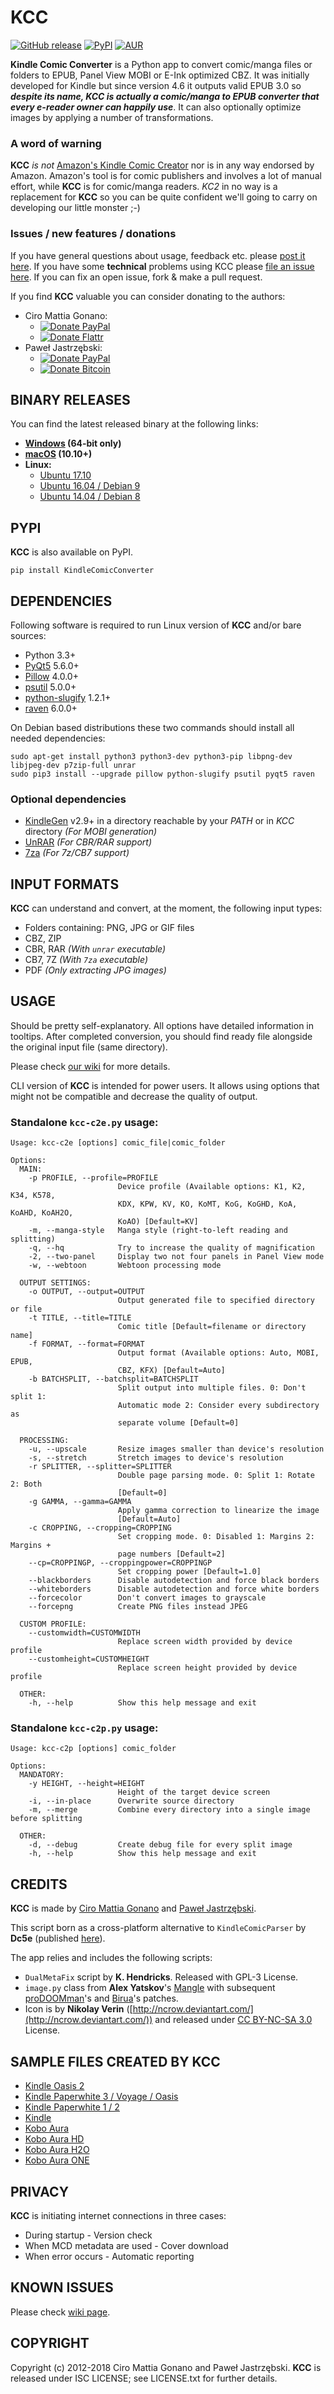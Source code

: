 # KCC

[![GitHub release](https://img.shields.io/github/release/ciromattia/kcc.svg)](https://github.com/ciromattia/kcc/releases) [![PyPI](https://img.shields.io/pypi/v/KindleComicConverter.svg)](https://pypi.python.org/pypi/KindleComicConverter) [![AUR](https://img.shields.io/aur/version/kcc.svg)](https://aur.archlinux.org/packages/kcc/)

**Kindle Comic Converter** is a Python app to convert comic/manga files or folders to EPUB, Panel View MOBI or E-Ink optimized CBZ.
It was initially developed for Kindle but since version 4.6 it outputs valid EPUB 3.0 so _**despite its name, KCC is
actually a comic/manga to EPUB converter that every e-reader owner can happily use**_.
It can also optionally optimize images by applying a number of transformations.

### A word of warning
**KCC** _is not_ [Amazon's Kindle Comic Creator](http://www.amazon.com/gp/feature.html?ie=UTF8&docId=1001103761) nor is in any way endorsed by Amazon.
Amazon's tool is for comic publishers and involves a lot of manual effort, while **KCC** is for comic/manga readers.
_KC2_ in no way is a replacement for **KCC** so you can be quite confident we'll going to carry on developing our little monster ;-)

### Issues / new features / donations
If you have general questions about usage, feedback etc. please [post it here](http://www.mobileread.com/forums/showthread.php?t=207461).
If you have some **technical** problems using KCC please [file an issue here](https://github.com/ciromattia/kcc/issues/new).
If you can fix an open issue, fork & make a pull request.

If you find **KCC** valuable you can consider donating to the authors:
- Ciro Mattia Gonano:
  - [![Donate PayPal](https://img.shields.io/badge/Donate-PayPal-green.svg)](https://www.paypal.com/cgi-bin/webscr?cmd=_s-xclick&hosted_button_id=D8WNYNPBGDAS2)
  - [![Donate Flattr](https://img.shields.io/badge/Donate-Flattr-green.svg)](http://flattr.com/thing/2260449/ciromattiakcc-on-GitHub)
- Paweł Jastrzębski:
  - [![Donate PayPal](https://img.shields.io/badge/Donate-PayPal-green.svg)](https://www.paypal.com/cgi-bin/webscr?cmd=_s-xclick&hosted_button_id=YTTJ4LK2JDHPS)
  - [![Donate Bitcoin](https://img.shields.io/badge/Donate-Bitcoin-green.svg)](https://jastrzeb.ski/donate/)

## BINARY RELEASES
You can find the latest released binary at the following links:
- **[Windows](http://kcc.iosphe.re/Windows/) (64-bit only)**
- **[macOS](http://kcc.iosphe.re/OSX/) (10.10+)**
- **Linux:** 
  - [Ubuntu 17.10](http://kcc.iosphe.re/LinuxArtful/)
  - [Ubuntu 16.04 / Debian 9](http://kcc.iosphe.re/LinuxXenial/)
  - [Ubuntu 14.04 / Debian 8](http://kcc.iosphe.re/LinuxTrusty/)

## PYPI
**KCC** is also available on PyPI.
```
pip install KindleComicConverter
```

## DEPENDENCIES
Following software is required to run Linux version of **KCC** and/or bare sources:
- Python 3.3+
- [PyQt5](https://pypi.python.org/pypi/PyQt5) 5.6.0+
- [Pillow](https://pypi.python.org/pypi/Pillow/) 4.0.0+
- [psutil](https://pypi.python.org/pypi/psutil) 5.0.0+
- [python-slugify](https://pypi.python.org/pypi/python-slugify) 1.2.1+
- [raven](https://pypi.python.org/pypi/raven) 6.0.0+

On Debian based distributions these two commands should install all needed dependencies:
```
sudo apt-get install python3 python3-dev python3-pip libpng-dev libjpeg-dev p7zip-full unrar
sudo pip3 install --upgrade pillow python-slugify psutil pyqt5 raven
```

### Optional dependencies
- [KindleGen](http://www.amazon.com/gp/feature.html?ie=UTF8&docId=1000765211) v2.9+ in a directory reachable by your _PATH_ or in _KCC_ directory *(For MOBI generation)*
- [UnRAR](http://www.rarlab.com/download.htm) *(For CBR/RAR support)*
- [7za](http://www.7-zip.org/download.html) *(For 7z/CB7 support)*

## INPUT FORMATS
**KCC** can understand and convert, at the moment, the following input types:
- Folders containing: PNG, JPG or GIF files
- CBZ, ZIP
- CBR, RAR *(With `unrar` executable)*
- CB7, 7Z *(With `7za` executable)*
- PDF *(Only extracting JPG images)*

## USAGE

Should be pretty self-explanatory. All options have detailed information in tooltips.
After completed conversion, you should find ready file alongside the original input file (same directory).

Please check [our wiki](https://github.com/ciromattia/kcc/wiki/) for more details.

CLI version of **KCC** is intended for power users. It allows using options that might not be compatible and decrease the quality of output.

### Standalone `kcc-c2e.py` usage:

```
Usage: kcc-c2e [options] comic_file|comic_folder

Options:
  MAIN:
    -p PROFILE, --profile=PROFILE
                        Device profile (Available options: K1, K2, K34, K578,
                        KDX, KPW, KV, KO, KoMT, KoG, KoGHD, KoA, KoAHD, KoAH2O,
                        KoAO) [Default=KV]
    -m, --manga-style   Manga style (right-to-left reading and splitting)
    -q, --hq            Try to increase the quality of magnification
    -2, --two-panel     Display two not four panels in Panel View mode
    -w, --webtoon       Webtoon processing mode

  OUTPUT SETTINGS:
    -o OUTPUT, --output=OUTPUT
                        Output generated file to specified directory or file
    -t TITLE, --title=TITLE
                        Comic title [Default=filename or directory name]
    -f FORMAT, --format=FORMAT
                        Output format (Available options: Auto, MOBI, EPUB,
                        CBZ, KFX) [Default=Auto]
    -b BATCHSPLIT, --batchsplit=BATCHSPLIT
                        Split output into multiple files. 0: Don't split 1:
                        Automatic mode 2: Consider every subdirectory as
                        separate volume [Default=0]

  PROCESSING:
    -u, --upscale       Resize images smaller than device's resolution
    -s, --stretch       Stretch images to device's resolution
    -r SPLITTER, --splitter=SPLITTER
                        Double page parsing mode. 0: Split 1: Rotate 2: Both
                        [Default=0]
    -g GAMMA, --gamma=GAMMA
                        Apply gamma correction to linearize the image
                        [Default=Auto]
    -c CROPPING, --cropping=CROPPING
                        Set cropping mode. 0: Disabled 1: Margins 2: Margins +
                        page numbers [Default=2]
    --cp=CROPPINGP, --croppingpower=CROPPINGP
                        Set cropping power [Default=1.0]
    --blackborders      Disable autodetection and force black borders
    --whiteborders      Disable autodetection and force white borders
    --forcecolor        Don't convert images to grayscale
    --forcepng          Create PNG files instead JPEG

  CUSTOM PROFILE:
    --customwidth=CUSTOMWIDTH
                        Replace screen width provided by device profile
    --customheight=CUSTOMHEIGHT
                        Replace screen height provided by device profile

  OTHER:
    -h, --help          Show this help message and exit
```

### Standalone `kcc-c2p.py` usage:

```
Usage: kcc-c2p [options] comic_folder

Options:
  MANDATORY:
    -y HEIGHT, --height=HEIGHT
                        Height of the target device screen
    -i, --in-place      Overwrite source directory
    -m, --merge         Combine every directory into a single image before splitting

  OTHER:
    -d, --debug         Create debug file for every split image
    -h, --help          Show this help message and exit
```

## CREDITS
**KCC** is made by [Ciro Mattia Gonano](http://github.com/ciromattia) and [Paweł Jastrzębski](http://github.com/AcidWeb).

This script born as a cross-platform alternative to `KindleComicParser` by **Dc5e** (published [here](http://www.mobileread.com/forums/showthread.php?t=192783)).

The app relies and includes the following scripts:

 - `DualMetaFix` script by **K. Hendricks**. Released with GPL-3 License.
 - `image.py` class from **Alex Yatskov**'s [Mangle](https://github.com/FooSoft/mangle/) with subsequent [proDOOMman](https://github.com/proDOOMman/Mangle)'s and [Birua](https://github.com/Birua/Mangle)'s patches.
 - Icon is by **Nikolay Verin** ([http://ncrow.deviantart.com/](http://ncrow.deviantart.com/)) and released under [CC BY-NC-SA 3.0](http://creativecommons.org/licenses/by-nc-sa/3.0/) License.

## SAMPLE FILES CREATED BY KCC
* [Kindle Oasis 2](http://kcc.iosphe.re/Samples/Ubunchu!-KO.mobi)
* [Kindle Paperwhite 3 / Voyage / Oasis](http://kcc.iosphe.re/Samples/Ubunchu!-KV.mobi)
* [Kindle Paperwhite 1 / 2](http://kcc.iosphe.re/Samples/Ubunchu!-KPW.mobi)
* [Kindle](http://kcc.iosphe.re/Samples/Ubunchu!-K578.mobi)
* [Kobo Aura](http://kcc.iosphe.re/Samples/Ubunchu-KoA.kepub.epub)
* [Kobo Aura HD](http://kcc.iosphe.re/Samples/Ubunchu-KoAHD.kepub.epub)
* [Kobo Aura H2O](http://kcc.iosphe.re/Samples/Ubunchu-KoAH2O.kepub.epub)
* [Kobo Aura ONE](http://kcc.iosphe.re/Samples/Ubunchu-KoAO.kepub.epub)

## PRIVACY
**KCC** is initiating internet connections in three cases:
* During startup - Version check
* When MCD metadata are used - Cover download
* When error occurs - Automatic reporting

## KNOWN ISSUES
Please check [wiki page](https://github.com/ciromattia/kcc/wiki/Known-issues).

## COPYRIGHT
Copyright (c) 2012-2018 Ciro Mattia Gonano and Paweł Jastrzębski.
**KCC** is released under ISC LICENSE; see LICENSE.txt for further details.
